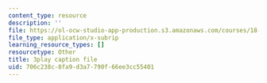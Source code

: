 ```yaml
---
content_type: resource
description: ''
file: https://ol-ocw-studio-app-production.s3.amazonaws.com/courses/18-06sc-linear-algebra-fall-2011/706c238c8fa9d3a7790f66ee3cc55401_l88D4r74gtM.srt
file_type: application/x-subrip
learning_resource_types: []
resourcetype: Other
title: 3play caption file
uid: 706c238c-8fa9-d3a7-790f-66ee3cc55401
---
```


